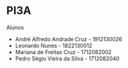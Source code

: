 # PI3A

Alunos
 
- André Alfredo Andrade Cruz - 1912130026
- Leonardo Nunes - 1822130012
- Mariana de Freitas Cruz - 1712082002
- Pedro Ségio Vieira da Silva - 1712082040
